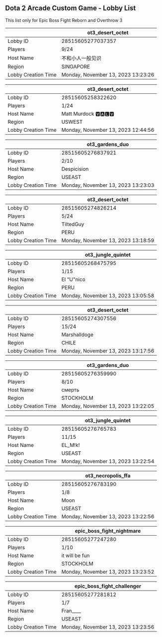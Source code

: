## Dota 2 Arcade Custom Game - Lobby List

This list only for Epic Boss Fight Reborn and Overthrow 3

|  | ot3_desert_octet |
| ------ | ------ |
| Lobby ID | 28515605277037357 |
| Players | 9/24 |
| Host Name | 不和小人一般见识 |
| Region | SINGAPORE |
| Lobby Creation Time | Monday, November 13, 2023 13:23:26 |


|  | ot3_desert_octet |
| ------ | ------ |
| Lobby ID | 28515605258322620 |
| Players | 1/24 |
| Host Name | Matt Murdock  🆅🅰🅻🆅 |
| Region | USWEST |
| Lobby Creation Time | Monday, November 13, 2023 12:44:56 |


|  | ot3_gardens_duo |
| ------ | ------ |
| Lobby ID | 28515605276837921 |
| Players | 2/10 |
| Host Name | Despicision |
| Region | USEAST |
| Lobby Creation Time | Monday, November 13, 2023 13:23:03 |


|  | ot3_desert_octet |
| ------ | ------ |
| Lobby ID | 28515605274826214 |
| Players | 5/24 |
| Host Name | TiltedGuy |
| Region | PERU |
| Lobby Creation Time | Monday, November 13, 2023 13:18:59 |


|  | ot3_jungle_quintet |
| ------ | ------ |
| Lobby ID | 28515605268475795 |
| Players | 1/15 |
| Host Name | El "U"nico |
| Region | PERU |
| Lobby Creation Time | Monday, November 13, 2023 13:05:58 |


|  | ot3_desert_octet |
| ------ | ------ |
| Lobby ID | 28515605274307556 |
| Players | 15/24 |
| Host Name | Marshalldoge |
| Region | CHILE |
| Lobby Creation Time | Monday, November 13, 2023 13:17:56 |


|  | ot3_gardens_duo |
| ------ | ------ |
| Lobby ID | 28515605276359990 |
| Players | 8/10 |
| Host Name | смерть |
| Region | STOCKHOLM |
| Lobby Creation Time | Monday, November 13, 2023 13:22:05 |


|  | ot3_jungle_quintet |
| ------ | ------ |
| Lobby ID | 28515605276765783 |
| Players | 11/15 |
| Host Name | EL_M!k! |
| Region | USEAST |
| Lobby Creation Time | Monday, November 13, 2023 13:22:54 |


|  | ot3_necropolis_ffa |
| ------ | ------ |
| Lobby ID | 28515605276783190 |
| Players | 1/8 |
| Host Name | Moon |
| Region | USEAST |
| Lobby Creation Time | Monday, November 13, 2023 13:22:56 |


|  | epic_boss_fight_nightmare |
| ------ | ------ |
| Lobby ID | 28515605277247280 |
| Players | 1/10 |
| Host Name | it will be fun |
| Region | STOCKHOLM |
| Lobby Creation Time | Monday, November 13, 2023 13:23:52 |


|  | epic_boss_fight_challenger |
| ------ | ------ |
| Lobby ID | 28515605277281812 |
| Players | 1/7 |
| Host Name | Fran____ |
| Region | USEAST |
| Lobby Creation Time | Monday, November 13, 2023 13:23:56 |


